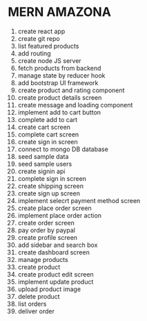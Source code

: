 # MERN AMAZONA

1. create react app
2. create git repo
3. list featured products
4. add routing
5. create node JS server
6. fetch products from backend
7. manage state by reducer hook
8. add bootstrap UI framework
9. create product and rating component
10. create product details screen
11. create message and loading component
12. implement add to cart button
13. complete add to cart
14. create cart screen
15. complete cart screen
16. create sign in screen
17. connect to mongo DB database
18. seed sample data
19. seed sample users
20. create signin api
21. complete sign in screen
22. create shipping screen
23. create sign up screen
24. implement selecrt payment method screen
25. create place order screen
26. implement place order action
27. create order screen
28. pay order by paypal
29. create profile screen
30. add sidebar and search box
31. create dashboard screen
32. manage products
33. create product
34. create product edit screen
35. implement update product
36. upload product image
37. delete product
38. list orders
39. deliver order
